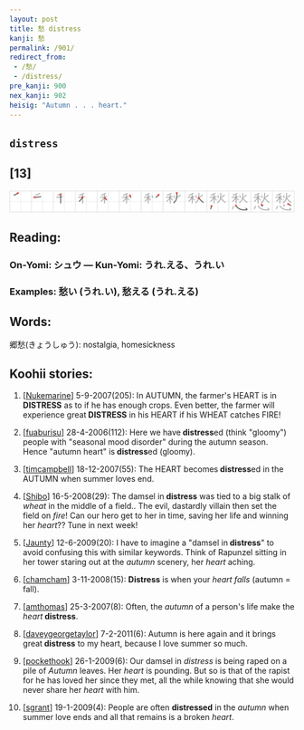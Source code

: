 ```yaml
---
layout: post
title: 愁 distress
kanji: 愁
permalink: /901/
redirect_from:
 - /愁/
 - /distress/
pre_kanji: 900
nex_kanji: 902
heisig: "Autumn . . . heart."
---
```


## `distress`

## [13]

<div class="stroke"><img src="../images/E68481.png" /></div>

## Reading:

### On-Yomi: シュウ &mdash; Kun-Yomi: うれ.える、うれ.い

### Examples: 愁い (うれ.い), 愁える (うれ.える)

## Words:

郷愁(きょうしゅう): nostalgia, homesickness

## Koohii stories:

1) [<a href="http://kanji.koohii.com/profile/Nukemarine">Nukemarine</a>] 5-9-2007(205): In AUTUMN, the farmer&#039;s HEART is in<strong> DISTRESS</strong> as to if he has enough crops. Even better, the farmer will experience great<strong> DISTRESS</strong> in his HEART if his WHEAT catches FIRE! 

2) [<a href="http://kanji.koohii.com/profile/fuaburisu">fuaburisu</a>] 28-4-2006(112): Here we have<strong> distress</strong>ed (think &quot;gloomy&quot;) people with &quot;seasonal mood disorder&quot; during the autumn season. Hence &quot;autumn heart&quot; is<strong> distress</strong>ed (gloomy). 

3) [<a href="http://kanji.koohii.com/profile/timcampbell">timcampbell</a>] 18-12-2007(55): The HEART becomes<strong> distress</strong>ed in the AUTUMN when summer loves end. 

4) [<a href="http://kanji.koohii.com/profile/Shibo">Shibo</a>] 16-5-2008(29): The damsel in<strong> distress</strong> was tied to a big stalk of <em>wheat</em> in the middle of a field.. The evil, dastardly villain then set the field on <em>fire</em>! Can our hero get to her in time, saving her life and winning her <em>heart</em>?? Tune in next week! 

5) [<a href="http://kanji.koohii.com/profile/Jaunty">Jaunty</a>] 12-6-2009(20): I have to imagine a &quot;damsel in<strong> distress</strong>&quot; to avoid confusing this with similar keywords. Think of Rapunzel sitting in her tower staring out at the <em>autumn</em> scenery, her <em>heart</em> aching. 

6) [<a href="http://kanji.koohii.com/profile/chamcham">chamcham</a>] 3-11-2008(15): <strong>Distress</strong> is when your <em>heart</em> <em>falls</em> (autumn = fall). 

7) [<a href="http://kanji.koohii.com/profile/amthomas">amthomas</a>] 25-3-2007(8): Often, the <em>autumn</em> of a person&#039;s life make the <em>heart</em><strong> distress</strong>. 

8) [<a href="http://kanji.koohii.com/profile/daveygeorgetaylor">daveygeorgetaylor</a>] 7-2-2011(6): Autumn is here again and it brings great<strong> distress</strong> to my heart, because I love summer so much. 

9) [<a href="http://kanji.koohii.com/profile/pockethook">pockethook</a>] 26-1-2009(6): Our damsel in <em>distress</em> is being raped on a pile of <em>Autumn</em> leaves. Her <em>heart</em> is pounding. But so is that of the rapist for he has loved her since they met, all the while knowing that she would never share her <em>heart</em> with him. 

10) [<a href="http://kanji.koohii.com/profile/sgrant">sgrant</a>] 19-1-2009(4): People are often <strong>distressed</strong> in the <em>autumn</em> when summer love ends and all that remains is a broken <em>heart</em>. 
